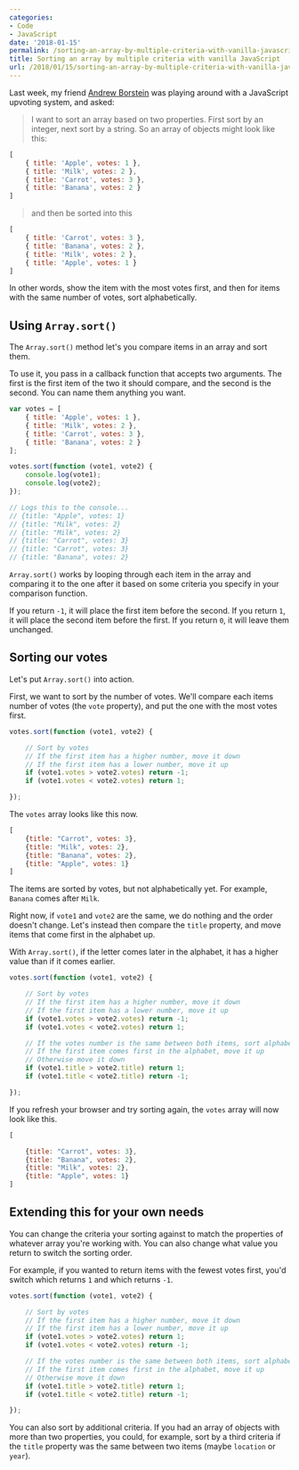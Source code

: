 ```yaml
---
categories:
- Code
- JavaScript
date: '2018-01-15'
permalink: /sorting-an-array-by-multiple-criteria-with-vanilla-javascript/
title: Sorting an array by multiple criteria with vanilla JavaScript
url: /2018/01/15/sorting-an-array-by-multiple-criteria-with-vanilla-javascript
---
```


Last week, my friend [Andrew Borstein](http://andrewborstein.github.io/portfolio/) was playing around with a JavaScript upvoting system, and asked:

> I want to sort an array based on two properties. First sort by an integer, next sort by a string. So an array of objects might look like this:

```js
[
	{ title: 'Apple', votes: 1 },
	{ title: 'Milk', votes: 2 },
	{ title: 'Carrot', votes: 3 },
	{ title: 'Banana', votes: 2 }
]
```

> and then be sorted into this

```js
[
	{ title: 'Carrot', votes: 3 },
	{ title: 'Banana', votes: 2 },
	{ title: 'Milk', votes: 2 },
	{ title: 'Apple', votes: 1 }
]
```

In other words, show the item with the most votes first, and then for items with the same number of votes, sort alphabetically.

## Using `Array.sort()`

The `Array.sort()` method let's you compare items in an array and sort them.

To use it, you pass in a callback function that accepts two arguments. The first is the first item of the two it should compare, and the second is the second. You can name them anything you want.

```js
var votes = [
	{ title: 'Apple', votes: 1 },
	{ title: 'Milk', votes: 2 },
	{ title: 'Carrot', votes: 3 },
	{ title: 'Banana', votes: 2 }
];

votes.sort(function (vote1, vote2) {
	console.log(vote1);
	console.log(vote2);
});

// Logs this to the console...
// {title: "Apple", votes: 1}
// {title: "Milk", votes: 2}
// {title: "Milk", votes: 2}
// {title: "Carrot", votes: 3}
// {title: "Carrot", votes: 3}
// {title: "Banana", votes: 2}
```

`Array.sort()` works by looping through each item in the array and comparing it to the one after it based on some criteria you specify in your comparison function.

If you return `-1`, it will place the first item before the second. If you return `1`, it will place the second item before the first. If you return `0`, it will leave them unchanged.

## Sorting our votes

Let's put `Array.sort()` into action.

First, we want to sort by the number of votes. We'll compare each items number of votes (the `vote` property), and put the one with the most votes first.

```js
votes.sort(function (vote1, vote2) {

	// Sort by votes
	// If the first item has a higher number, move it down
	// If the first item has a lower number, move it up
	if (vote1.votes > vote2.votes) return -1;
	if (vote1.votes < vote2.votes) return 1;

});
```

The `votes` array looks like this now.

```js
[
	{title: "Carrot", votes: 3},
	{title: "Milk", votes: 2},
	{title: "Banana", votes: 2},
	{title: "Apple", votes: 1}
]
```

The items are sorted by votes, but not alphabetically yet. For example, `Banana` comes after `Milk`.

Right now, if `vote1` and `vote2` are the same, we do nothing and the order doesn't change. Let's instead then compare the `title` property, and move items that come first in the alphabet up.

With `Array.sort()`, if the letter comes later in the alphabet, it has a higher value than if it comes earlier.

```js
votes.sort(function (vote1, vote2) {

	// Sort by votes
	// If the first item has a higher number, move it down
	// If the first item has a lower number, move it up
	if (vote1.votes > vote2.votes) return -1;
	if (vote1.votes < vote2.votes) return 1;

	// If the votes number is the same between both items, sort alphabetically
	// If the first item comes first in the alphabet, move it up
	// Otherwise move it down
	if (vote1.title > vote2.title) return 1;
	if (vote1.title < vote2.title) return -1;

});
```

If you refresh your browser and try sorting again, the `votes` array will now look like this.

```js
[

	{title: "Carrot", votes: 3},
	{title: "Banana", votes: 2},
	{title: "Milk", votes: 2},
	{title: "Apple", votes: 1}
]
```

## Extending this for your own needs

You can change the criteria your sorting against to match the properties of whatever array you're working with. You can also change what value you return to switch the sorting order.

For example, if you wanted to return items with the fewest votes first, you'd switch which returns `1` and which returns `-1`.

```js
votes.sort(function (vote1, vote2) {

	// Sort by votes
	// If the first item has a higher number, move it down
	// If the first item has a lower number, move it up
	if (vote1.votes > vote2.votes) return 1;
	if (vote1.votes < vote2.votes) return -1;

	// If the votes number is the same between both items, sort alphabetically
	// If the first item comes first in the alphabet, move it up
	// Otherwise move it down
	if (vote1.title > vote2.title) return 1;
	if (vote1.title < vote2.title) return -1;

});
```

You can also sort by additional criteria. If you had an array of objects with more than two properties, you could, for example, sort by a third criteria if the `title` property was the same between two items (maybe `location` or `year`).